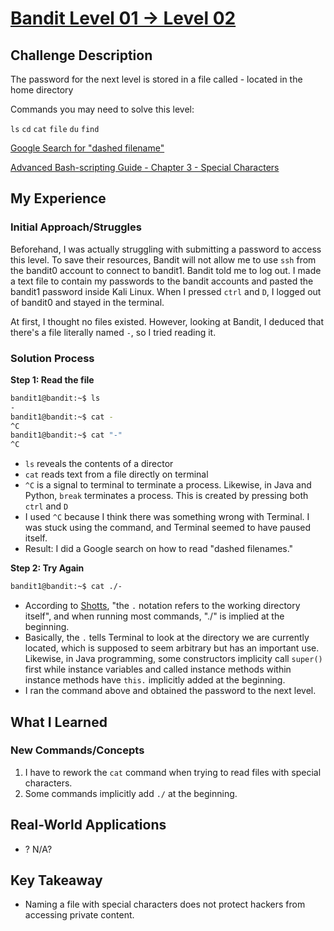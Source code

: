 # [Bandit Level 01 → Level 02](https://overthewire.org/wargames/bandit/bandit2.html)

## Challenge Description
The password for the next level is stored in a file called - located in the home directory

Commands you may need to solve this level:

`ls` `cd` `cat` `file` `du` `find`

[Google Search for "dashed filename"](https://www.google.com/search?q=dashed+filename)

[Advanced Bash-scripting Guide - Chapter 3 - Special Characters](https://linux.die.net/abs-guide/special-chars.html)

## My Experience

### Initial Approach/Struggles

Beforehand, I was actually struggling with submitting a password to access this level. To save their resources, Bandit will not allow me to use `ssh` from the bandit0 account to connect to bandit1. Bandit told me to log out. I made a text file to contain my passwords to the bandit accounts and pasted the bandit1 password inside Kali Linux. When I pressed `ctrl` and `D`, I logged out of bandit0 and stayed in the terminal.

At first, I thought no files existed. However, looking at Bandit, I deduced that there's a file literally named `-`, so I tried reading it.

### Solution Process

**Step 1: Read the file**

```bash
bandit1@bandit:~$ ls
-
bandit1@bandit:~$ cat -
^C
bandit1@bandit:~$ cat "-"
^C
```
- `ls` reveals the contents of a director
- `cat` reads text from a file directly on terminal
- `^C` is a signal to terminal to terminate a process. Likewise, in Java and Python, `break` terminates a process. This is created by pressing both `ctrl` and `D`
- I used `^C` because I think there was something wrong with Terminal. I was stuck using the command, and Terminal seemed to have paused itself.
- Result: I did a Google search on how to read "dashed filenames."

**Step 2: Try Again**

```bash
bandit1@bandit:~$ cat ./-
```
- According to [Shotts](https://linuxcommand.org/lc3_lts0020.php), "the `.` notation refers to the working directory itself", and when running most commands, "./" is implied at the beginning.
- Basically, the `.` tells Terminal to look at the directory we are currently located, which is supposed to seem arbitrary but has an important use. Likewise, in Java programming, some constructors implicity call `super()` first while instance variables and called instance methods within instance methods have `this.` implicitly added at the beginning.
- I ran the command above and obtained the password to the next level.

## What I Learned

### New Commands/Concepts
1. I have to rework the `cat` command when trying to read files with special characters.
2. Some commands implicitly add `./` at the beginning.

## Real-World Applications
- ? N/A?

## Key Takeaway
- Naming a file with special characters does not protect hackers from accessing private content.
